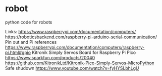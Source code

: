 # robot
 python code for robots
 
 Links: 
    https://www.raspberrypi.com/documentation/computers/
    https://roboticsbackend.com/raspberry-pi-arduino-serial-communication/
    Pin out and Pi references https://www.raspberrypi.com/documentation/computers/raspberry-pi.html#gpio
    Kitronik Simply Servos Board for Raspberry Pi Pico https://www.sparkfun.com/products/20040
        https://github.com/KitronikLtd/Kitronik-Pico-Simply-Servos-MicroPython
    Safe shudown https://www.youtube.com/watch?v=fyHYSLbhLgU
